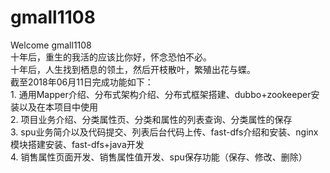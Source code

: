 # gmall1108
Welcome gmall1108  <br />
十年后，重生的我活的应该比你好，怀念恐怕不必。<br />
十年后，人生找到栖息的领土，然后开枝散叶，繁殖出花与蝶。<br />
截至2018年06月11日完成功能如下：<br />
    1. 通用Mapper介绍、分布式架构介绍、分布式框架搭建、dubbo+zookeeper安装以及在本项目中使用<br />
    2. 项目业务介绍、分类属性页、分类和属性的列表查询、分类属性的保存<br />
    3. spu业务简介以及代码提交、列表后台代码上传、fast-dfs介绍和安装、nginx模块搭建安装、fast-dfs+java开发<br />
    4. 销售属性页面开发、销售属性值开发、spu保存功能（保存、修改、删除）<br />
    